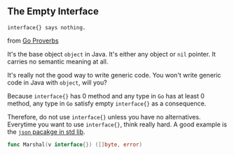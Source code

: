 ## The Empty Interface
```
interface{} says nothing.
```
from [Go Proverbs](https://go-proverbs.github.io/)

It's the base object `object` in Java. It's either any object or `nil` pointer. It carries no semantic meaning at all.

It's really not the good way to write generic code. You won't write generic code in Java with `object`, will you?

Because `interface{}` has 0 method and any type in `Go` has at least 0 method, any type in `Go` satisfy empty `interface{}` as a consequence.

Therefore, do not use `interface{}` unless you have no alternatives. Everytime you want to use `interface{}`, think really hard. A good example is the [`json` pacakge in std lib](https://golang.org/pkg/encoding/json/#Marshal).
```go
func Marshal(v interface{}) ([]byte, error)
```
